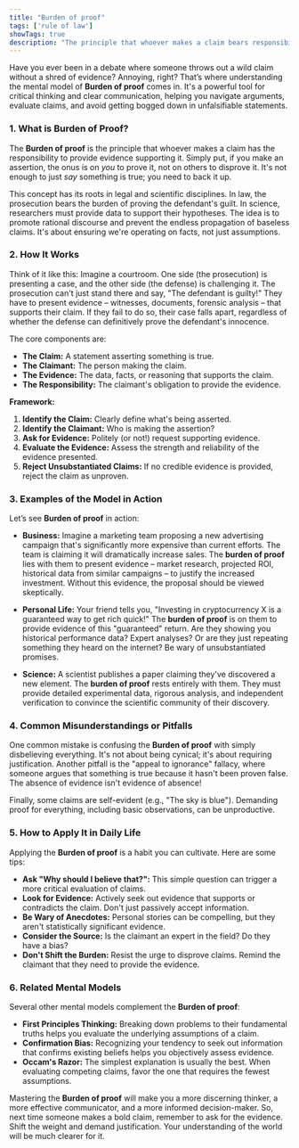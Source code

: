 ```yaml
---
title: "Burden of proof"
tags: ['rule of law']
showTags: true
description: "The principle that whoever makes a claim bears responsibility for providing evidence to support it, preventing unfalsifiable assertions."
---
```



Have you ever been in a debate where someone throws out a wild claim without a shred of evidence? Annoying, right? That’s where understanding the mental model of **Burden of proof** comes in. It's a powerful tool for critical thinking and clear communication, helping you navigate arguments, evaluate claims, and avoid getting bogged down in unfalsifiable statements.

### 1. What is Burden of Proof?

The **Burden of proof** is the principle that whoever makes a claim has the responsibility to provide evidence supporting it. Simply put, if you make an assertion, the onus is on *you* to prove it, not on others to disprove it. It's not enough to just *say* something is true; you need to back it up.

This concept has its roots in legal and scientific disciplines. In law, the prosecution bears the burden of proving the defendant's guilt. In science, researchers must provide data to support their hypotheses. The idea is to promote rational discourse and prevent the endless propagation of baseless claims. It's about ensuring we're operating on facts, not just assumptions.

### 2. How It Works

Think of it like this: Imagine a courtroom. One side (the prosecution) is presenting a case, and the other side (the defense) is challenging it. The prosecution can't just stand there and say, "The defendant is guilty!" They have to present evidence – witnesses, documents, forensic analysis – that supports their claim. If they fail to do so, their case falls apart, regardless of whether the defense can definitively prove the defendant's innocence.

The core components are:

*   **The Claim:** A statement asserting something is true.
*   **The Claimant:** The person making the claim.
*   **The Evidence:** The data, facts, or reasoning that supports the claim.
*   **The Responsibility:** The claimant's obligation to provide the evidence.

**Framework:**

1.  **Identify the Claim:** Clearly define what's being asserted.
2.  **Identify the Claimant:** Who is making the assertion?
3.  **Ask for Evidence:** Politely (or not!) request supporting evidence.
4.  **Evaluate the Evidence:** Assess the strength and reliability of the evidence presented.
5.  **Reject Unsubstantiated Claims:** If no credible evidence is provided, reject the claim as unproven.

### 3. Examples of the Model in Action

Let’s see **Burden of proof** in action:

*   **Business:** Imagine a marketing team proposing a new advertising campaign that's significantly more expensive than current efforts. The team is claiming it will dramatically increase sales. The **burden of proof** lies with them to present evidence – market research, projected ROI, historical data from similar campaigns – to justify the increased investment. Without this evidence, the proposal should be viewed skeptically.

*   **Personal Life:** Your friend tells you, "Investing in cryptocurrency X is a guaranteed way to get rich quick!" The **burden of proof** is on them to provide evidence of this "guaranteed" return. Are they showing you historical performance data? Expert analyses? Or are they just repeating something they heard on the internet? Be wary of unsubstantiated promises.

*   **Science:** A scientist publishes a paper claiming they've discovered a new element. The **burden of proof** rests entirely with them. They must provide detailed experimental data, rigorous analysis, and independent verification to convince the scientific community of their discovery.

### 4. Common Misunderstandings or Pitfalls

One common mistake is confusing the **Burden of proof** with simply disbelieving everything. It's not about being cynical; it's about requiring justification. Another pitfall is the "appeal to ignorance" fallacy, where someone argues that something is true because it hasn't been proven false. The absence of evidence isn't evidence of absence!

Finally, some claims are self-evident (e.g., "The sky is blue"). Demanding proof for everything, including basic observations, can be unproductive.

### 5. How to Apply It in Daily Life

Applying the **Burden of proof** is a habit you can cultivate. Here are some tips:

*   **Ask "Why should I believe that?":** This simple question can trigger a more critical evaluation of claims.
*   **Look for Evidence:** Actively seek out evidence that supports or contradicts the claim. Don't just passively accept information.
*   **Be Wary of Anecdotes:** Personal stories can be compelling, but they aren't statistically significant evidence.
*   **Consider the Source:** Is the claimant an expert in the field? Do they have a bias?
*   **Don't Shift the Burden:** Resist the urge to disprove claims. Remind the claimant that they need to provide the evidence.

### 6. Related Mental Models

Several other mental models complement the **Burden of proof**:

*   **First Principles Thinking:** Breaking down problems to their fundamental truths helps you evaluate the underlying assumptions of a claim.
*   **Confirmation Bias:** Recognizing your tendency to seek out information that confirms existing beliefs helps you objectively assess evidence.
*   **Occam's Razor:** The simplest explanation is usually the best. When evaluating competing claims, favor the one that requires the fewest assumptions.

Mastering the **Burden of proof** will make you a more discerning thinker, a more effective communicator, and a more informed decision-maker. So, next time someone makes a bold claim, remember to ask for the evidence. Shift the weight and demand justification. Your understanding of the world will be much clearer for it.

